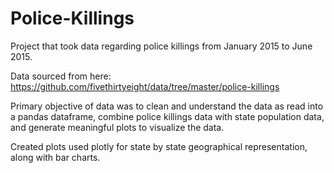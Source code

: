 # Police-Killings

Project that took data regarding police killings from January 2015 to June 2015. 

Data sourced from here: https://github.com/fivethirtyeight/data/tree/master/police-killings

Primary objective of data was to clean and understand the data as read into a pandas dataframe, combine police killings data with state
population data, and generate meaningful plots to visualize the data. 

Created plots used plotly for state by state geographical representation, along with bar charts. 
